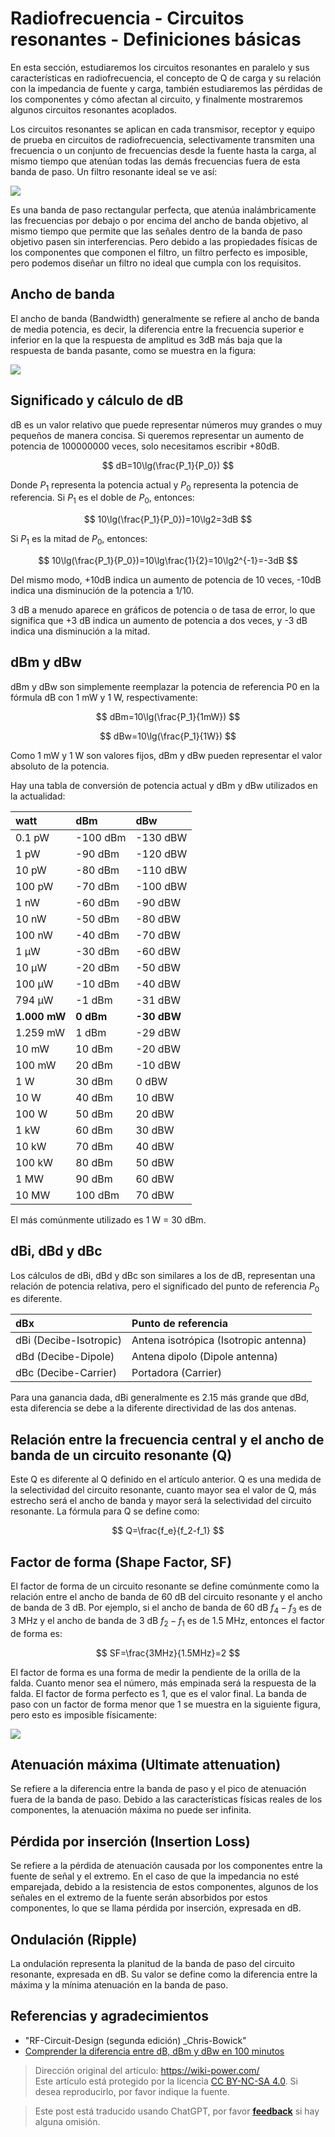# Radiofrecuencia - Circuitos resonantes - Definiciones básicas

En esta sección, estudiaremos los circuitos resonantes en paralelo y sus características en radiofrecuencia, el concepto de Q de carga y su relación con la impedancia de fuente y carga, también estudiaremos las pérdidas de los componentes y cómo afectan al circuito, y finalmente mostraremos algunos circuitos resonantes acoplados.

Los circuitos resonantes se aplican en cada transmisor, receptor y equipo de prueba en circuitos de radiofrecuencia, selectivamente transmiten una frecuencia o un conjunto de frecuencias desde la fuente hasta la carga, al mismo tiempo que atenúan todas las demás frecuencias fuera de esta banda de paso. Un filtro resonante ideal se ve así:

![](https://img.wiki-power.com/d/wiki-media/img/20220411160533.png)

Es una banda de paso rectangular perfecta, que atenúa inalámbricamente las frecuencias por debajo o por encima del ancho de banda objetivo, al mismo tiempo que permite que las señales dentro de la banda de paso objetivo pasen sin interferencias. Pero debido a las propiedades físicas de los componentes que componen el filtro, un filtro perfecto es imposible, pero podemos diseñar un filtro no ideal que cumpla con los requisitos.

## Ancho de banda

El ancho de banda (Bandwidth) generalmente se refiere al ancho de banda de media potencia, es decir, la diferencia entre la frecuencia superior e inferior en la que la respuesta de amplitud es 3dB más baja que la respuesta de banda pasante, como se muestra en la figura:

![](https://img.wiki-power.com/d/wiki-media/img/20220411161650.png)

## Significado y cálculo de dB

dB es un valor relativo que puede representar números muy grandes o muy pequeños de manera concisa. Si queremos representar un aumento de potencia de 100000000 veces, solo necesitamos escribir +80dB.

$$
dB=10\lg(\frac{P_1}{P_0})
$$

Donde $P_1$ representa la potencia actual y $P_0$ representa la potencia de referencia. Si $P_1$ es el doble de $P_0$, entonces:

$$
10\lg(\frac{P_1}{P_0})=10\lg2=3dB
$$

Si $P_1$ es la mitad de $P_0$, entonces:

$$
10\lg(\frac{P_1}{P_0})=10\lg\frac{1}{2}=10\lg2^{-1}=-3dB
$$

Del mismo modo, +10dB indica un aumento de potencia de 10 veces, -10dB indica una disminución de la potencia a 1/10.

3 dB a menudo aparece en gráficos de potencia o de tasa de error, lo que significa que +3 dB indica un aumento de potencia a dos veces, y -3 dB indica una disminución a la mitad.

## dBm y dBw

dBm y dBw son simplemente reemplazar la potencia de referencia P0 en la fórmula dB con 1 mW y 1 W, respectivamente:

$$
dBm=10\lg(\frac{P_1}{1mW})
$$

$$
dBw=10\lg(\frac{P_1}{1W})
$$

Como 1 mW y 1 W son valores fijos, dBm y dBw pueden representar el valor absoluto de la potencia.

Hay una tabla de conversión de potencia actual y dBm y dBw utilizados en la actualidad:

| watt         | dBm       | dBw         |
| :----------- | :-------- | :---------- |
| 0.1 pW       | -100 dBm  | -130 dBW    |
| 1 pW         | -90 dBm   | -120 dBW    |
| 10 pW        | -80 dBm   | -110 dBW    |
| 100 pW       | -70 dBm   | -100 dBW    |
| 1 nW         | -60 dBm   | -90 dBW     |
| 10 nW        | -50 dBm   | -80 dBW     |
| 100 nW       | -40 dBm   | -70 dBW     |
| 1 μW         | -30 dBm   | -60 dBW     |
| 10 μW        | -20 dBm   | -50 dBW     |
| 100 μW       | -10 dBm   | -40 dBW     |
| 794 μW       | -1 dBm    | -31 dBW     |
| **1.000 mW** | **0 dBm** | **-30 dBW** |
| 1.259 mW     | 1 dBm     | -29 dBW     |
| 10 mW        | 10 dBm    | -20 dBW     |
| 100 mW       | 20 dBm    | -10 dBW     |
| 1 W          | 30 dBm    | 0 dBW       |
| 10 W         | 40 dBm    | 10 dBW      |
| 100 W        | 50 dBm    | 20 dBW      |
| 1 kW         | 60 dBm    | 30 dBW      |
| 10 kW        | 70 dBm    | 40 dBW      |
| 100 kW       | 80 dBm    | 50 dBW      |
| 1 MW         | 90 dBm    | 60 dBW      |
| 10 MW        | 100 dBm   | 70 dBW      |

El más comúnmente utilizado es 1 W = 30 dBm.

## dBi, dBd y dBc

Los cálculos de dBi, dBd y dBc son similares a los de dB, representan una relación de potencia relativa, pero el significado del punto de referencia $P_0$ es diferente.

| dBx                    | Punto de referencia                   |
| :--------------------- | :------------------------------------ |
| dBi (Decibe-Isotropic) | Antena isotrópica (Isotropic antenna) |
| dBd (Decibe-Dipole)    | Antena dipolo (Dipole antenna)        |
| dBc (Decibe-Carrier)   | Portadora (Carrier)                   |

Para una ganancia dada, dBi generalmente es 2.15 más grande que dBd, esta diferencia se debe a la diferente directividad de las dos antenas.

## Relación entre la frecuencia central y el ancho de banda de un circuito resonante (Q)

Este Q es diferente al Q definido en el artículo anterior. Q es una medida de la selectividad del circuito resonante, cuanto mayor sea el valor de Q, más estrecho será el ancho de banda y mayor será la selectividad del circuito resonante. La fórmula para Q se define como:

$$
Q=\frac{f_e}{f_2-f_1}
$$

## Factor de forma (Shape Factor, SF)

El factor de forma de un circuito resonante se define comúnmente como la relación entre el ancho de banda de 60 dB del circuito resonante y el ancho de banda de 3 dB. Por ejemplo, si el ancho de banda de 60 dB $f_4 - f_3$ es de 3 MHz y el ancho de banda de 3 dB $f_2-f_1$ es de 1.5 MHz, entonces el factor de forma es:

$$
SF=\frac{3MHz}{1.5MHz}=2
$$

El factor de forma es una forma de medir la pendiente de la orilla de la falda. Cuanto menor sea el número, más empinada será la respuesta de la falda. El factor de forma perfecto es 1, que es el valor final. La banda de paso con un factor de forma menor que 1 se muestra en la siguiente figura, pero esto es imposible físicamente:

![](https://img.wiki-power.com/d/wiki-media/img/20220411163003.png)

## Atenuación máxima (Ultimate attenuation)

Se refiere a la diferencia entre la banda de paso y el pico de atenuación fuera de la banda de paso. Debido a las características físicas reales de los componentes, la atenuación máxima no puede ser infinita.

## Pérdida por inserción (Insertion Loss)

Se refiere a la pérdida de atenuación causada por los componentes entre la fuente de señal y el extremo. En el caso de que la impedancia no esté emparejada, debido a la resistencia de estos componentes, algunos de los señales en el extremo de la fuente serán absorbidos por estos componentes, lo que se llama pérdida por inserción, expresada en dB.

## Ondulación (Ripple)

La ondulación representa la planitud de la banda de paso del circuito resonante, expresada en dB. Su valor se define como la diferencia entre la máxima y la mínima atenuación en la banda de paso.

## Referencias y agradecimientos

- "RF-Circuit-Design (segunda edición) \_Chris-Bowick"
- [Comprender la diferencia entre dB, dBm y dBw en 100 minutos](https://mp.weixin.qq.com/s/R2JhFOAvphBExxE2xb951Q)

> Dirección original del artículo: <https://wiki-power.com/>  
> Este artículo está protegido por la licencia [CC BY-NC-SA 4.0](https://creativecommons.org/licenses/by/4.0/deed.zh). Si desea reproducirlo, por favor indique la fuente.

> Este post está traducido usando ChatGPT, por favor [**feedback**](https://github.com/linyuxuanlin/Wiki_MkDocs/issues/new) si hay alguna omisión.
